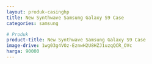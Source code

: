 ```yaml
---
layout: produk-casinghp
title: New Synthwave Samsung Galaxy S9 Case
categories: samsung

# Produk
product-title: New Synthwave Samsung Galaxy S9 Case
image-drive: 1wg03g4VOz-EznwH2U8HZJ1uzqQCR_OVc
harga: 90000
---
```

